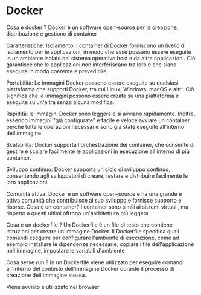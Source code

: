 # Docker
Cosa è docker ?
Docker è un software open-source per la creazione, distribuzione e gestione di container

Caratteristiche: 
Isolamento: 
I container di Docker forniscono un livello di isolamento per le applicazioni, in modo che esse possano essere eseguite in un ambiente isolato dal 
sistema operativo host e da altre applicazioni.
Ciò garantisce che le applicazioni non interferiscano tra loro e che siano eseguite in modo coerente e prevedibile.

Portabilità: 
Le immagini Docker possono essere eseguite su qualsiasi piattaforma che supporti Docker, tra cui Linux, Windows, macOS e altri.
Ciò significa che le immagini possono essere create su una piattaforma e eseguite su un'altra senza alcuna modifica.

Rapidità:
le immagini Docker sono leggere e si avviano rapidamente. Inoltre, essendo immagini "già configurate" è facile e veloce avviare
un container perché tutte le operazioni necessarie sono già state eseguite all'interno dell'immagine.

Scalabilità: 
Docker supporta l'orchestrazione dei container, che consente di gestire e scalare facilmente le applicazioni in esecuzione all'interno di più container.

Sviluppo continuo: 
Docker supporta un ciclo di sviluppo continuo, consentendo agli sviluppatori di creare, testare e distribuire facilmente le loro applicazioni.

Comunità attiva: Docker è un software open-source e ha una grande e attiva comunità che contribuisce al suo sviluppo e fornisce supporto e risorse.
Cosa è un container?
I container sono simili ai sistemi virtuali, ma rispetto a questi ultimi offrono un'architettura più leggera

Cosa è un dockerfile ?
Un Dockerfile è un file di testo che contiene istruzioni per creare un'immagine Docker.
Il Dockerfile specifica quali comandi eseguire per configurare l'ambiente di esecuzione, come ad esempio installare le dipendenze necessarie,
copiare i file dell'applicazione nell'immagine, impostare le variabili d'ambiente

Cosa serve run ?
In un Dockerfile viene utilizzato per eseguire comandi all'interno del contesto dell'immagine Docker durante il processo di creazione dell'immagine stessa.

Viene avviato e utilizzato nel browser
